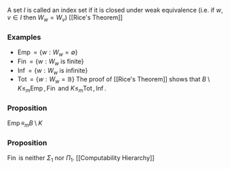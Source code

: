 A set $I$ is called an index set 
if it is closed under weak equivalence 
(i.e. if $w,v\in I$ then $W_{w}=W_{v}$)
[[Rice's Theorem]]
### Examples
- $\operatorname{Emp}=\{ w:W_{w}=\emptyset \}$
- $\operatorname{Fin} = \{ w:W_{w}\text{ is finite} \}$
- $\operatorname{Inf} = \{ w : W_{w}\text{ is infinite} \}$
- $\operatorname{Tot}=\{ w:W_{w}=\mathbb{B} \}$
The proof of [[Rice's Theorem]] shows that $B\setminus K\leq_{m}\operatorname{Emp},\operatorname{Fin}$ and 
$K\leq_{m}\operatorname{Tot},\operatorname{Inf}$.
### Proposition
$\operatorname{Emp}\equiv_{m}B\setminus K$
### Proposition
$\operatorname{Fin}$ is neither $\Sigma_{1}$ nor $\Pi_{1}$.
[[Computability Hierarchy]]
